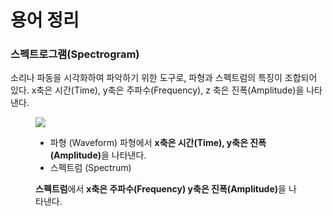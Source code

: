# 용어 정리
### 스펙트로그램(Spectrogram) 
소리나 파동을 시각화하여 파악하기 위한 도구로, 파형과 스펙트럼의 특징이 조합되어 있다. 
x축은 시간(Time), y축은 주파수(Frequency), z 축은 진폭(Amplitude)을 나타낸다.

<figure class="imageblock alignCenter" data-filename="스펙트로그램.png" data-origin-width="644" data-origin-height="335"><span data-url="https://blog.kakaocdn.net/dn/6iL9D/btqDxvwgJXW/e9MIeg6zSoMm28ro3tpGCK/img.png" data-lightbox="lightbox" data-alt="[그림4] 스펙트로그램"><img src="https://blog.kakaocdn.net/dn/6iL9D/btqDxvwgJXW/e9MIeg6zSoMm28ro3tpGCK/img.png" srcset="https://img1.daumcdn.net/thumb/R1280x0/?scode=mtistory2&amp;fname=https%3A%2F%2Fblog.kakaocdn.net%2Fdn%2F6iL9D%2FbtqDxvwgJXW%2Fe9MIeg6zSoMm28ro3tpGCK%2Fimg.png" data-filename="스펙트로그램.png" data-origin-width="644" data-origin-height="335"></span><figcaption>

- 파형 (Waveform)
파형에서 <b>x축은 시간(Time), y축은 진폭(Amplitude)</b>을 나타낸다.
- 스펙트럼 (Spectrum)
<p><b>스펙트럼</b>에서 <b>x축은 주파수(Frequency) y축은 진폭(Amplitude)</b>을 나타낸다.</p>
